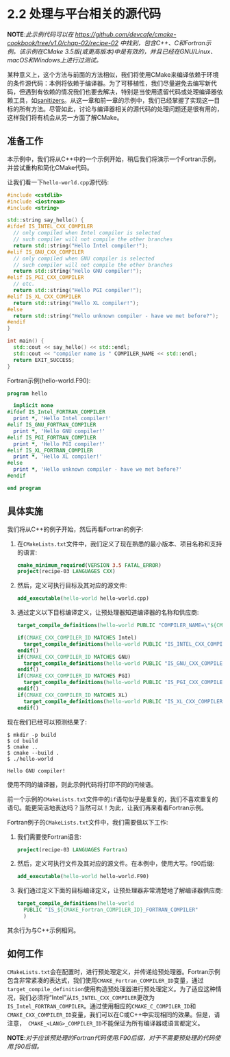 # 2.2 处理与平台相关的源代码

**NOTE**:*此示例代码可以在 https://github.com/devcafe/cmake-cookbook/tree/v1.0/chap-02/recipe-02 中找到，包含C++、C和Fortran示例。该示例在CMake 3.5版(或更高版本)中是有效的，并且已经在GNU/Linux、macOS和Windows上进行过测试。*

某种意义上，这个方法与前面的方法相似，我们将使用CMake来编译依赖于环境的条件源代码：本例将依赖于编译器。为了可移植性，我们尽量避免去编写新代码，但遇到有依赖的情况我们也要去解决，特别是当使用遗留代码或处理编译器依赖工具，如[sanitizers](https://github.com/google/sanitizers)。从这一章和前一章的示例中，我们已经掌握了实现这一目标的所有方法。尽管如此，讨论与编译器相关的源代码的处理问题还是很有用的，这样我们将有机会从另一方面了解CMake。

## 准备工作

本示例中，我们将从C++中的一个示例开始，稍后我们将演示一个Fortran示例，并尝试重构和简化CMake代码。

让我们看一下`hello-world.cpp`源代码:

```c++
#include <cstdlib>
#include <iostream>
#include <string>

std::string say_hello() {
#ifdef IS_INTEL_CXX_COMPILER
  // only compiled when Intel compiler is selected
  // such compiler will not compile the other branches
  return std::string("Hello Intel compiler!");
#elif IS_GNU_CXX_COMPILER
  // only compiled when GNU compiler is selected
  // such compiler will not compile the other branches
  return std::string("Hello GNU compiler!");
#elif IS_PGI_CXX_COMPILER
  // etc.
  return std::string("Hello PGI compiler!");
#elif IS_XL_CXX_COMPILER
  return std::string("Hello XL compiler!");
#else
  return std::string("Hello unknown compiler - have we met before?");
#endif
}

int main() {
  std::cout << say_hello() << std::endl;
  std::cout << "compiler name is " COMPILER_NAME << std::endl;
  return EXIT_SUCCESS;
}
```

Fortran示例(hello-world.F90):

```fortran
program hello

  implicit none
#ifdef IS_Intel_FORTRAN_COMPILER
  print *, 'Hello Intel compiler!'
#elif IS_GNU_FORTRAN_COMPILER
  print *, 'Hello GNU compiler!'
#elif IS_PGI_FORTRAN_COMPILER
  print *, 'Hello PGI compiler!'
#elif IS_XL_FORTRAN_COMPILER
  print *, 'Hello XL compiler!'
#else
  print *, 'Hello unknown compiler - have we met before?'
#endif

end program
```

## 具体实施

我们将从C++的例子开始，然后再看Fortran的例子:

1. 在`CMakeLists.txt`文件中，我们定义了现在熟悉的最小版本、项目名称和支持的语言:

   ```cmake
   cmake_minimum_required(VERSION 3.5 FATAL_ERROR)
   project(recipe-03 LANGUAGES CXX)
   ```

2. 然后，定义可执行目标及其对应的源文件:

   ```cmake
   add_executable(hello-world hello-world.cpp)
   ```

3. 通过定义以下目标编译定义，让预处理器知道编译器的名称和供应商:

   ```cmake
   target_compile_definitions(hello-world PUBLIC "COMPILER_NAME=\"${CMAKE_CXX_COMPILER_ID}\"")
   
   if(CMAKE_CXX_COMPILER_ID MATCHES Intel)
     target_compile_definitions(hello-world PUBLIC "IS_INTEL_CXX_COMPILER")
   endif()
   if(CMAKE_CXX_COMPILER_ID MATCHES GNU)
     target_compile_definitions(hello-world PUBLIC "IS_GNU_CXX_COMPILER")
   endif()
   if(CMAKE_CXX_COMPILER_ID MATCHES PGI)
     target_compile_definitions(hello-world PUBLIC "IS_PGI_CXX_COMPILER")
   endif()
   if(CMAKE_CXX_COMPILER_ID MATCHES XL)
     target_compile_definitions(hello-world PUBLIC "IS_XL_CXX_COMPILER")
   endif()
   ```

现在我们已经可以预测结果了:

```shell
$ mkdir -p build
$ cd build
$ cmake ..
$ cmake --build .
$ ./hello-world

Hello GNU compiler!
```

使用不同的编译器，则此示例代码将打印不同的问候语。

前一个示例的`CMakeLists.txt`文件中的`if`语句似乎是重复的，我们不喜欢重复的语句。能更简洁地表达吗？当然可以！为此，让我们再来看看Fortran示例。

Fortran例子的`CMakeLists.txt`文件中，我们需要做以下工作:

1. 我们需要使Fortran语言:

   ```cmake
   project(recipe-03 LANGUAGES Fortran)
   ```

2. 然后，定义可执行文件及其对应的源文件。在本例中，使用大写。f90后缀:

   ```cmake
   add_executable(hello-world hello-world.F90)
   ```

3. 我们通过定义下面的目标编译定义，让预处理器非常清楚地了解编译器供应商:

   ```cmake
   target_compile_definitions(hello-world
     PUBLIC "IS_${CMAKE_Fortran_COMPILER_ID}_FORTRAN_COMPILER"
     )
   ```

其余行为与C++示例相同。

## 如何工作

`CMakeLists.txt`会在配置时，进行预处理定义，并传递给预处理器。Fortran示例包含非常紧凑的表达式，我们使用`CMAKE_Fortran_COMPILER_ID`变量，通过`target_compile_definition`使用构造预处理器进行预处理定义。为了适应这种情况，我们必须将“Intel”从`IS_INTEL_CXX_COMPILER`更改为`IS_Intel_FORTRAN_COMPILER`。通过使用相应的`CMAKE_C_COMPILER_ID`和`CMAKE_CXX_COMPILER_ID`变量，我们可以在C或C++中实现相同的效果。但是，请注意，` CMAKE_<LANG>_COMPILER_ID`不能保证为所有编译器或语言都定义。

**NOTE**:*对于应该预处理的Fortran代码使用.F90后缀，对于不需要预处理的代码使用.f90后缀。*

